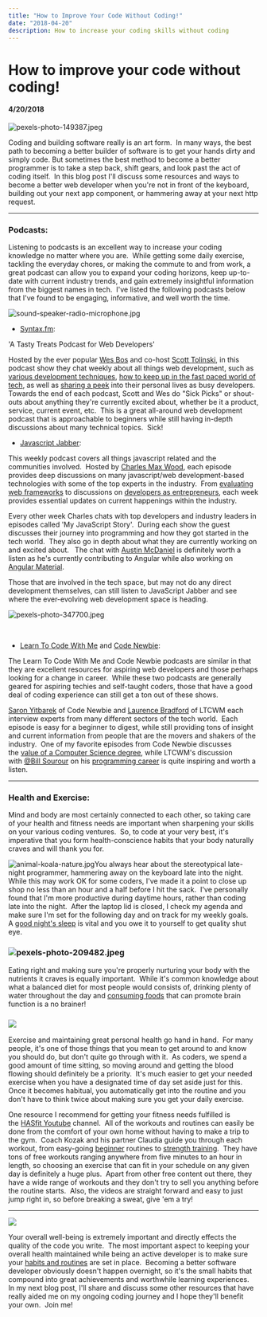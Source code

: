 ```yaml
---
title: "How to Improve Your Code Without Coding!"
date: "2018-04-20"
description: How to increase your coding skills without coding
---
```


# How to improve your code without coding!
#### 4/20/2018

![pexels-photo-149387.jpeg](images/pexels-photo-149387.jpeg)

Coding and building software really is an art form.  In many ways, the best path to becoming a better builder of software is to get your hands dirty and simply code. But sometimes the best method to become a better programmer is to take a step back, shift gears, and look past the act of coding itself.  In this blog post I'll discuss some resources and ways to become a better web developer when you're not in front of the keyboard, building out your next app component, or hammering away at your next http request.

* * *

### Podcasts:

Listening to podcasts is an excellent way to increase your coding knowledge no matter where you are.  While getting some daily exercise, tackling the everyday chores, or making the commute to and from work, a great podcast can allow you to expand your coding horizons, keep up-to-date with current industry trends, and gain extremely insightful information from the biggest names in tech.  I've listed the following podcasts below that I've found to be engaging, informative, and well worth the time.

![sound-speaker-radio-microphone.jpg](images/sound-speaker-radio-microphone.jpg)

- [Syntax.fm](https://syntax.fm/):

'A Tasty Treats Podcast for Web Developers'

Hosted by the ever popular [Wes Bos](http://wesbos.com/) and co-host [Scott Tolinski](http://scotttolinski.com/), in this podcast show they chat weekly about all things web development, such as [various development techniques](https://syntax.fm/show/026/all-about-redux-and-and-cookies-vs-jwt), [how to keep up in the fast paced world of tech](https://syntax.fm/show/035/keeping-up-with-the-codeashians-dealing-with-our-fast-paced-industry), as well as [sharing a peek](https://syntax.fm/show/031/wes-and-scott-s-lives-breakdancing-bbq-wives-work-life-balance-problem-solving-youtube-subscriptions) into their personal lives as busy developers.  Towards the end of each podcast, Scott and Wes do "Sick Picks" or shout-outs about anything they're currently excited about, whether be it a product, service, current event, etc.  This is a great all-around web development podcast that is approachable to beginners while still having in-depth discussions about many technical topics.  Sick!

- [Javascript Jabber](https://devchat.tv/js-jabber):

This weekly podcast covers all things javascript related and the communities involved.  Hosted by [Charles Max Wood](https://twitter.com/cmaxw), each episode provides deep discussions on many javascript/web development-based technologies with some of the top experts in the industry.  From [evaluating web frameworks](https://devchat.tv/js-jabber/jsj-302-evaluating-web-frameworks-kitson-kelly) to discussions on [developers as entrepreneurs](https://devchat.tv/js-jabber/jsj-295-developers-entrepreneurs-ryan-glover), each week provides essential updates on current happenings within the industry.

Every other week Charles chats with top developers and industry leaders in episodes called 'My JavaScript Story'.  During each show the guest discusses their journey into programming and how they got started in the tech world.  They also go in depth about what they are currently working on and excited about.   The chat with [Austin McDaniel](https://devchat.tv/js-jabber/mjs-041-austin-mcdaniel) is definitely worth a listen as he's currently contributing to Angular while also working on [Angular Material](https://material.angular.io/).

Those that are involved in the tech space, but may not do any direct development themselves, can still listen to JavaScript Jabber and see where the ever-evolving web development space is heading.

![pexels-photo-347700.jpeg](images/pexels-photo-3477001.jpeg)

 

- [Learn To Code With Me](https://learntocodewith.me/podcast/) and [Code Newbie](https://www.codenewbie.org/podcast):

The Learn To Code With Me and Code Newbie podcasts are similar in that they are excellent resources for aspiring web developers and those perhaps looking for a change in career.  While these two podcasts are generally geared for aspiring techies and self-taught coders, those that have a good deal of coding experience can still get a ton out of these shows.

[Saron Yitbarek](https://twitter.com/saronyitbarek) of Code Newbie and [Laurence Bradford](https://twitter.com/learncodewithme) of LTCWM each interview experts from many different sectors of the tech world.  Each episode is easy for a beginner to digest, while still providing tons of insight and current information from people that are the movers and shakers of the industry.  One of my favorite episodes from Code Newbie discusses the [value of a Computer Science degree](https://www.codenewbie.org/podcast/should-you-get-a-computer-science-degree), while LTCWM's discussion with [@Bill Sourour](https://twitter.com/billsourour) on his [programming career](https://learntocodewith.me/podcast/from-theatre-to-programming-with-dev-mastery-founder-bill-sourour/) is quite inspiring and worth a listen.

* * *

### Health and Exercise:

Mind and body are most certainly connected to each other, so taking care of your health and fitness needs are important when sharpening your skills on your various coding ventures.  So, to code at your very best, it's imperative that you form health-conscience habits that your body naturally craves and will thank you for.

![animal-koala-nature.jpg](images/animal-koala-nature.jpg)You always hear about the stereotypical late-night programmer, hammering away on the keyboard late into the night.  While this may work OK for some coders, I've made it a point to close up shop no less than an hour and a half before I hit the sack.  I've personally found that I'm more productive during daytime hours, rather than coding late into the night.  After the laptop lid is closed, I check my agenda and make sure I'm set for the following day and on track for my weekly goals.  A [good night's sleep](http://programmergoals.com/sleep-more-code-more/) is vital and you owe it to yourself to get quality shut eye.

### ![pexels-photo-209482.jpeg](images/pexels-photo-209482.jpeg)

Eating right and making sure you're properly nurturing your body with the nutrients it craves is equally important.  While it's common knowledge about what a balanced diet for most people would consists of, drinking plenty of water throughout the day and [consuming foods](https://codecrave.io/food-for-programmers/) that can promote brain function is a no brainer!

### ![](images/pexels-photo-416717.jpeg)

Exercise and maintaining great personal health go hand in hand.  For many people, it's one of those things that you mean to get around to and know you should do, but don't quite go through with it.  As coders, we spend a good amount of time sitting, so moving around and getting the blood flowing should definitely be a priority.  It's much easier to get your needed exercise when you have a designated time of day set aside just for this.  Once it becomes habitual, you automatically get into the routine and you don't have to think twice about making sure you get your daily exercise.

One resource I recommend for getting your fitness needs fulfilled is the [HASfit Youtube](https://www.youtube.com/user/KozakSportsPerform) channel.  All of the workouts and routines can easily be done from the comfort of your own home without having to make a trip to the gym.  Coach Kozak and his partner Claudia guide you through each workout, from easy-going [beginner](https://www.youtube.com/playlist?list=PLRCgg2aTq5NWDgXKX0D-7HlVtCuNjesC4) routines to [strength training](https://www.youtube.com/playlist?list=PLEDBB97DCA7B48E58).  They have tons of free workouts ranging anywhere from five minutes to an hour in length, so choosing an exercise that can fit in your schedule on any given day is definitely a huge plus.  Apart from other free content out there, they have a wide range of workouts and they don't try to sell you anything before the routine starts.  Also, the videos are straight forward and easy to just jump right in, so before breaking a sweat, give 'em a try!

* * *

![](images/pexels-photo-978344.jpeg)

Your overall well-being is extremely important and directly effects the quality of the code you write.  The most important aspect to keeping your overall health maintained while being an active developer is to make sure your [habits and routines](https://www.wanderlustworker.com/the-8-best-programming-habits-all-coders-should-have/) are set in place.  Becoming a better software developer obviously doesn't happen overnight, so it's the small habits that compound into great achievements and worthwhile learning experiences.  In my next blog post, I'll share and discuss some other resources that have really aided me on my ongoing coding journey and I hope they'll benefit your own.  Join me!